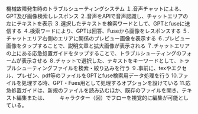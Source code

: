 機械故障発生時のトラブルシューティングシステム
１.音声チャットによる、GPT及び画像検索しレスポンス
２.音声をAPIで音声認識し、チャットエリアの左にテキストを表示
３.選択したテキストを検索ワードとして、GPTとfuseに送信する
４.検索ワードにより、GPTは回答、Fuseから画像をレスポンスする
５.チャットエリア右側のエリアに関係のプレビュー画像を表示する
６.プレビュー画像をタップすることで、説明文章と拡大画像が表示される
７.チャットエリアの上にある応急処置ガイドをタップすることで、トラブルシューティングのフォームが表示させる
８.チャットで選択した、テキストをキーワードとして、トラブルシューティングファイルを検索・絞り込みを行う
９.事前に、texやエクセル、プレゼン、pdf等のファイルをGPTとfuse検索用データ処理を行う
10.ファイルを処理する時、GPT・Fues用として処理するオプションを設けている
11.応急処置ガイドは、新規のファイルを読み込むほか、既存のファイルを開き、テキスト編集または、
　　キャラクター（図）でフローを視覚的に編集が可能としている。
  
